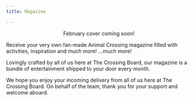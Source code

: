 ```yaml
---
title: Magazine

---
```

<div class="image-left">
<div style="text-align: center;">
<div class="placeholder-text">February cover coming soon!</div>
</div>
<div class="magazine-text-bubble">
<p>Receive your very own fan-made Animal Crossing magazine filled with activities, inspiration and much more! <span class="tiny-text">...much more!</span></p>
<p>Lovingly crafted by all of us here at The Crossing Board, our magazine is a bundle of entertainment shipped to your door every month.  </p>
<p>We hope you enjoy your incoming delivery from all of us here at The Crossing Board. On behalf of the team, thank you for your support and welcome aboard. </p>
</div>
</div>
